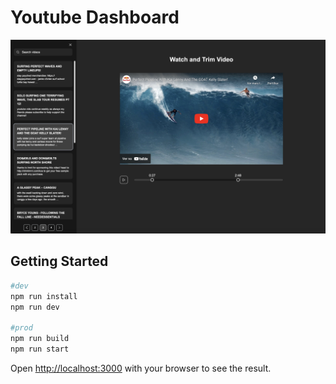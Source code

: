 # Youtube Dashboard

![alt text](./public/image.png)

## Getting Started

```bash
#dev
npm run install
npm run dev

#prod
npm run build
npm run start

```

Open [http://localhost:3000](http://localhost:3000) with your browser to see the result.
